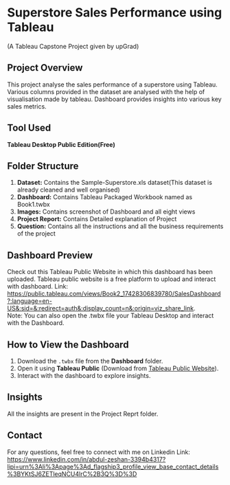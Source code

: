 # Superstore Sales Performance using Tableau
(A Tableau Capstone Project given by upGrad)

## Project Overview
This project analyse the sales performance of a superstore using Tableau. Various columns provided in the dataset are analysed with the help of visualisation made by tableau. Dashboard provides insights into various key sales metrics.

## Tool Used
**Tableau Desktop Public Edition(Free)**

## Folder Structure
1) **Dataset:** Contains the Sample-Superstore.xls dataset(This dataset is already cleaned and well organised)
2) **Dashboard:** Contains Tableau Packaged Workbook named as Book1.twbx
3) **Images:** Contains screenshot of Dashboard and all eight views
4) **Project Report:** Contains Detailed explanation of Project
5) **Question:** Contains all the instructions and all the business requirements of the project

## Dashboard Preview
Check out this Tableau Public Website in which this dashboard has been uploaded. Tableau public website is a free platform to upload and interact with dashboard.
Link: https://public.tableau.com/views/Book2_17428306839780/SalesDashboard?:language=en-US&:sid=&:redirect=auth&:display_count=n&:origin=viz_share_link.  
Note: You can also open the .twbx file your Tableau Desktop and interact with the Dashboard.

## How to View the Dashboard
1. Download the `.twbx` file from the **Dashboard** folder.
2. Open it using **Tableau Public** (Download from [Tableau Public Website](https://public.tableau.com)).
3. Interact with the dashboard to explore insights.

## Insights
All the insights are present in the Project Reprt folder.

## Contact
For any questions, feel free to connect with me on Linkedin
Link:  
https://www.linkedin.com/in/abdul-zeshan-3394b4317?lipi=urn%3Ali%3Apage%3Ad_flagship3_profile_view_base_contact_details%3BYKtSJ6ZETleqNCU4lrC%2B3Q%3D%3D




 
